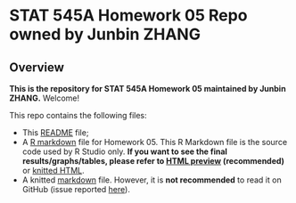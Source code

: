 # STAT 545A Homework 05 Repo owned by Junbin ZHANG

## Overview

**This is the repository for STAT 545A Homework 05 maintained by Junbin ZHANG.** Welcome!

This repo contains the following files:
- This [README](README.md) file; 
- A [R markdown](hw05.rmd) file for Homework 05. This R Markdown file is the source code used by R Studio only. **If you want to see the final results/graphs/tables, please refer to [HTML preview](https://rawcdn.githack.com/STAT545-UBC-students/hw05-zjbthomas/master/hw05.html) (recommended)** or [knitted HTML](hw05.html).
- A knitted [markdown](hw05.md) file. However, it is **not recommended** to read it on GitHub (issue reported [here](https://github.com/STAT545-UBC/Discussion-Internal/issues/30)).
